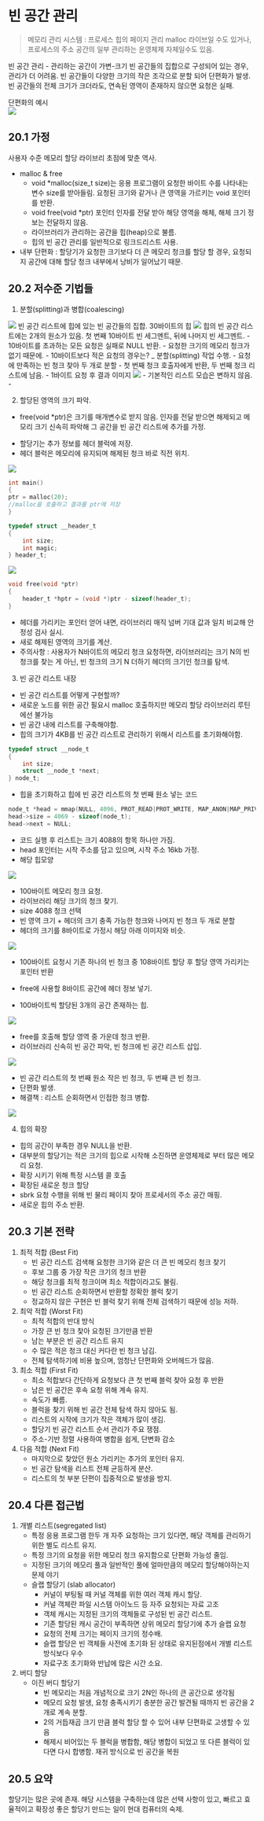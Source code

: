 # 빈 공간 관리
> 메모리 관리 시스템 : 프로세스 힙의 페이지 관리 malloc 라이브일 수도 있거나, 프로세스의 주소 공간의 일부 관리하는 운영체제 자체일수도 있음.  

빈 공간 관리 - 관리하는 공간이 가변-크기 빈 공간들의 집합으로 구성되어 있는 경우, 관리가 더 어려움. 빈 공간들이 다양한 크기의 작은 조각으로 분할 되어 단편화가 발생.  빈 공간들의 전체 크기가 크더라도, 연속된 영역이 존재하지 않으면 요청은 실패.  

단편화의 예시  
<img src="image\img01.png">

## 20.1 가정

사용자 수준 메모리 할당 라이브리 초점에 맞춘 역사.  
* malloc & free
    * void *malloc(size_t size)는 응용 프로그램이 요청한 바이트 수를 나타내는 변수 size를 받아들림. 요청된 크기와 같거나 큰 영역을 가르키는 void 포인터를 반환.
    * void free(void *ptr) 포인터 인자를 전달 받아 해당 영역을 해체, 해체 크기 정보는 전달하지 않음.
    * 라이브러리가 관리하는 공간을 힙(heap)으로 불름.
    * 힙의 빈 공간 관리를 일반적으로 링크드리스트 사용.
* 내부 단편화 : 할당기가 요청한 크기보다 더 큰 메모리 청크를 할당 할 경우, 요청되지 공간에 대해 할당 청크 내부에서 낭비가 일어났기 때문.

## 20.2 저수준 기법들
1. 분할(splitting)과 병합(coalescing)
<img src="image\img01.png">
빈 공간 리스트에 힙에 있는 빈 공간들의 집합.  
30바이트의 힙  
<img src="image\img02.png">
힙의 빈 공간 리스트에는 2개의 원소가 있음.  
첫 번째 10바이트 빈 세그멘트, 뒤에 나머지 빈 세그멘트.  
- 10바이트를 초과하는 모든 요청은 실패로 NULL 반환.  
- 요청한 크기의 메모리 청크가 없기 때문에.  
- 10바이트보다 적은 요청의 경우는?  
_ 분할(splitting) 작업 수행.  
- 요청에 만족하는 빈 청크 찾아 두 개로 분할  
- 첫 번째 청크 호출자에게 반환, 두 번째 청크 리스트에 남음.
- 1바이트 요청 후 결과 이미지
<img src="image\img03.png">
- 기본적인 리스트 모습은 변하지 않음.  
- 

2. 할당된 영역의 크기 파악.
* free(void *ptr)은 크기를 매개변수로 받지 않음. 인자를 전달 받으면 해제되고 메모리 크기 신속히 파악해 그 공간을 빈 공간 리스트에 추가를 가정.
- 할당기는 추가 정보를 헤더 블럭에 저장.
- 헤더 블럭은 메모리에 유지되며 해제된 청크 바로 직전 위치.

<img src="image\img04.png">

```c
int main()
{
ptr = malloc(20);
//malloc을 호출하고 결과를 ptr에 저장
}
```

```c
typedef struct __header_t
{
    int size;
    int magic;
} header_t;
```

<img src="image\img05.png">

```c
void free(void *ptr)
{
    header_t *hptr = (void *)ptr - sizeof(header_t);
}
```
* 헤더를 가리키는 포인터 얻어 내면, 라이브러리 매직 넘버 기대 값과 일치 비교해 안정성 검사 실시.
* 새로 해제된 영역의 크기를 계산.
* 주의사항 : 사용자가 N바이트의 메모리 청크 요청하면, 라이브러리는 크기 N의 빈 청크를 찾는 게 아닌, 빈 청크의 크기 N 더하기 헤더의 크기인 청크를 탐색.

3. 빈 공간 리스트 내장
* 빈 공간 리스트를 어떻게 구현할까?
* 새로운 노드를 위한 공간 필요시 malloc 호출하지만 메모리 할당 라이브러리 루틴에선 불가능
* 빈 공간 내에 리스트를 구축해야함.
* 힙의 크기가 4KB를 빈 공간 리스트로 관리하기 위해서 리스트를 초기화해야함.

```c
typedef struct __node_t
{
    int size;
    struct __node_t *next;
} node_t;
```

* 힙을 초기화하고 힙에 빈 공간 리스트의 첫 번째 원소 넣는 코드

```c
node_t *head = mmap(NULL, 4096, PROT_READ|PROT_WRITE, MAP_ANON|MAP_PRIVATE, -1, 0);
head->size = 4069 - sizeof(node_t);
head->next = NULL;
```

* 코드 실행 후 리스트는 크기 4088의 항목 하나만 가짐.
* head 포인터는 시작 주소를 담고 있으며, 시작 주소 16kb 가정.
* 해당 힙모양
<img src="image\img06.png">

* 100바이트 메모리 청크 요청.
* 라이브러리 해당 크기의 청크 찾기.
* size 4088 청크 선택
* 빈 영역 크기 + 헤더의 크기 충족 가능한 청크와 나머지 빈 청크 두 개로 분할
* 헤더의 크기를 8바이트로 가정시 해당 아래 이미지와 비슷.

<img src="image\img07.png">

* 100바이트 요청시 기존 하나의 빈 청크 중 108바이트 할당 후 할당 영역 가리키는 포인터 반환
* free에 사용할 8바이트 공간에 헤더 정보 넣기.

* 100바이트씩 할당된 3개의 공간 존재하는 힙.

<img src="image\img08.png">

* free를 호출해 할당 영역 중 가운데 청크 반환.
* 라이브러리 신속히 빈 공간 파악, 빈 청크에 빈 공간 리스트 삽입.

<img src="image\img09.png">

* 빈 공간 리스트의 첫 번째 원소 작은 빈 청크, 두 번째 큰 빈 청크.
* 단편화 발생.
* 해결책 : 리스트 순회하면서 인접한 청크 병합.

<img src="image\img10.png">

4. 힙의 확장
* 힙의 공간이 부족한 경우 NULL을 반환.
* 대부분의 할당기는 적은 크기의 힙으로 시작해 소진하면 운영체제로 부터 많은 메모리 요청.
* 확장 시키기 위해 특정 시스템 콜 호출
* 확장된 새로운 청크 할당
* sbrk 요청 수행을 위해 빈 물리 페이지 찾아 프로세서의 주소 공간 매핑.
* 새로운 힙의 주소 반환.

## 20.3 기본 전략
1. 최적 적합 (Best Fit)
    * 빈 공간 리스트 검색해 요청한 크기와 같은 더 큰 빈 메모리 청크 찾기
    * 후보 그룹 중 가장 작은 크기의 청크 반환
    * 해당 청크를 최적 청크이며 최소 적합이라고도 불림.
    * 빈 공간 리스트 순회하면서 반환할 정확한 블럭 찾기
    * 정교하지 않은 구현은 빈 블럭 찾기 위해 전체 검색하기 때문에 성능 저하.
2. 최악 적합 (Worst Fit)
    * 최적 적합의 반대 방식
    * 가장 큰 빈 청크 찾아 요청된 크기만큼 반환
    * 남는 부분은 빈 공간 리스트 유지
    * 수 많은 적은 청크 대신 커다란 빈 청크 남김.
    * 전체 탐색하기에 비용 높으며, 엄청난 단편화와 오버헤드가 많음.
3. 최소 적합 (First Fit)
    * 최소 적합보다 간단하게 요청보다 큰 첫 번째 블럭 찾아 요청 후 반환
    * 남은 빈 공간은 후속 요청 위해 계속 유지.
    * 속도가 빠름.
    * 블럭을 찾기 위해 빈 공간 전체 탐색 하지 않아도 됨.
    * 리스트의 시작에 크기가 작은 객체가 많이 생김.
    * 할당기 빈 공간 리스트 순서 관리가 주요 쟁점.
    * 주소-기반 정렬 사용하여 병합을 쉽게, 단변화 감소
4. 다음 적합 (Next Fit)
    * 마지막으로 찾았던 원소 가리키는 추가의 포인터 유지.
    * 빈 공간 탐색을 리스트 전체 균등하게 분산.
    * 리스트의 첫 부분 단편이 집중적으로 발생을 방지.

## 20.4 다른 접근법
1. 개별 리스트(segregated list)
    * 특정 응용 프로그램 한두 개 자주 요청하는 크기 있다면, 해당 객체를 관리하기 위한 별도 리스트 유지.
    * 특정 크기의 요청을 위한 메모리 청크 유지함으로 단편화 가능성 줄임.
    * 지정된 크기의 메모리 풀과 일반적인 풀에 얼마만큼의 메모리 할당해야하는지 문제 야기
    * 슬랩 할당기 (slab allocator)
        * 커널이 부팅될 때 커널 객체를 위한 여러 객체 캐시 할당.
        * 커널 객체란 파일 시스템 아이노드 등 자주 요청되는 자료 고조
        * 객체 캐시는 지정된 크기의 객체들로 구성된 빈 공간 리스트.
        * 기존 할당된 캐시 공간이 부족하면 상위 메모리 할당기에 추가 슬랩 요청
        * 요청의 전체 크기는 페이지 크기의 정수배.
        * 슬랩 할당은 빈 객체들 사전에 초기화 된 상태로 유지된점에서 개별 리스트방식보다 우수
        * 자료구조 초기화와 반납에 많은 시간 소요.
2. 버디 할당
    * 이진 버디 할당기
        * 빈 메모리는 처음 개념적으로 크기 2N인 하나의 큰 공간으로 생각됨
        * 메모리 요청 발생, 요청 충족시키기 충분한 공간 발견될 때까지 빈 공간을 2개로 계속 분할.
        * 2의 거듭재곱 크기 만큼 블럭 할당 할 수 있어 내부 단편화로 고생할 수 있음
        * 해제시 비어있는 두 블럭을 병합함, 해당 병합이 되었고 또 다른 블럭이 있다면 다시 합병함. 재귀 방식으로 빈 공간을 복원

## 20.5 요약
할당기는 많은 곳에 존재. 해당 시스템을 구축하는데 많은 선택 사항이 있고, 빠르고 효율적이고 확장성 좋은 할당기 만드는 일이 현대 컴퓨터의 숙제.